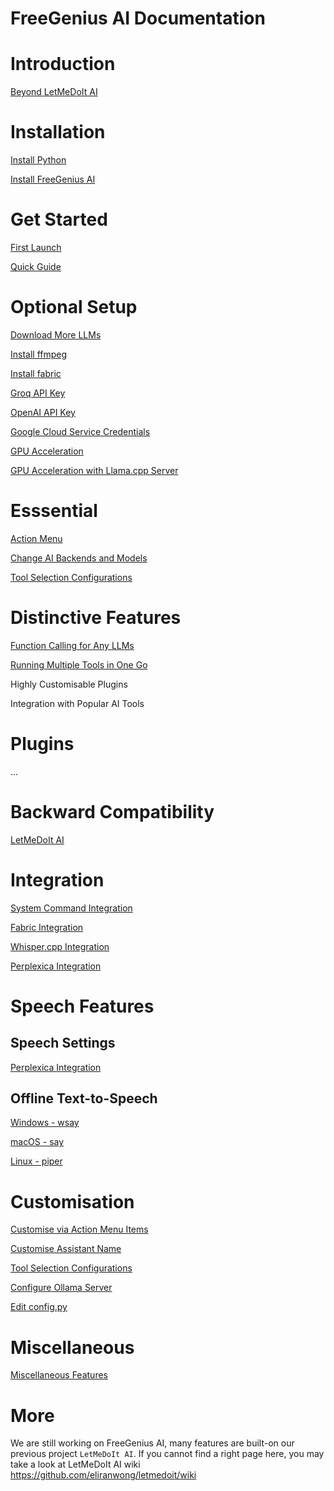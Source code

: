 # FreeGenius AI Documentation

# Introduction

[Beyond LetMeDoIt AI](https://github.com/eliranwong/freegenius/blob/main/package/freegenius/docs/LetMeDoIt%20Mode.md)

# Installation

[Install Python](https://github.com/eliranwong/freegenius/blob/main/package/freegenius/docs/Install%20Python.md)

[Install FreeGenius AI](https://github.com/eliranwong/freegenius/blob/main/package/freegenius/docs/Install%20FreeGenius.md)

# Get Started

[First Launch](https://github.com/eliranwong/freegenius/blob/main/package/freegenius/docs/First%20launch.md)

[Quick Guide](https://github.com/eliranwong/freegenius/blob/main/package/freegenius/docs/Quick%20Guide.md)

# Optional Setup

[Download More LLMs](https://github.com/eliranwong/freegenius/blob/main/package/freegenius/docs/Download%20LLM%20in%20GGUF%20Format.md)

[Install ffmpeg](https://github.com/eliranwong/freegenius/blob/main/package/freegenius/docs/Install%20ffmpeg.md)

[Install fabric](https://github.com/danielmiessler/fabric?tab=readme-ov-file#Installation)

[Groq API Key](https://github.com/eliranwong/freegenius/blob/main/package/freegenius/docs/Groq%20API%20Setup.md)

[OpenAI API Key](https://github.com/eliranwong/freegenius/blob/main/package/freegenius/docs/OpenAI%20API%20Setup.md)

[Google Cloud Service Credentials](https://github.com/eliranwong/freegenius/blob/main/package/freegenius/docs/Google%20Cloud%20Service%20Credential%20Setup.md)

[GPU Acceleration](https://github.com/eliranwong/freegenius/blob/main/package/freegenius/docs/GPU%20Acceleration.md)

[GPU Acceleration with Llama.cpp Server](https://github.com/eliranwong/freegenius/blob/main/package/freegenius/docs/GPU%20Acceleration%20with%20Llama_cpp%20server.md)

# Esssential

[Action Menu](https://github.com/eliranwong/freegenius/blob/main/package/freegenius/docs/Action%20Menu.md)

[Change AI Backends and Models](https://github.com/eliranwong/freegenius/blob/main/package/freegenius/docs/Change%20AI%20Backends%20and%20Models.md)

[Tool Selection Configurations](https://github.com/eliranwong/freegenius/blob/main/package/freegenius/docs/Tool%20Selection%20Configurations.md)

# Distinctive Features

[Function Calling for Any LLMs](https://github.com/eliranwong/freegenius/blob/main/package/freegenius/docs/Function%20Call%20Approach%20with%20Any%20LLMs.md)

[Running Multiple Tools in One Go](https://github.com/eliranwong/freegenius/blob/main/package/freegenius/docs/Running%20Multiple%20Tools%20in%20One%20Go.md)

Highly Customisable Plugins

Integration with Popular AI Tools

# Plugins

...

# Backward Compatibility

[LetMeDoIt AI](https://github.com/eliranwong/freegenius/blob/main/package/freegenius/docs/LetMeDoIt%20Mode.md)

# Integration

[System Command Integration](https://github.com/eliranwong/freegenius/blob/main/package/freegenius/docs/System%20Command%20Integration.md)

[Fabric Integration](https://github.com/eliranwong/freegenius/blob/main/package/freegenius/docs/Fabric%20Integration.md)

[Whisper.cpp Integration](https://github.com/eliranwong/freegenius/blob/main/package/freegenius/docs/Whisper_cpp%20Integration)

[Perplexica Integration](https://github.com/eliranwong/freegenius/blob/main/package/freegenius/docs/Perplexica%20Integration.md)

# Speech Features

## Speech Settings

[Perplexica Integration](https://github.com/eliranwong/freegenius/blob/main/package/freegenius/docs/Speech%20Settings.md)

## Offline Text-to-Speech

[Windows - wsay](https://github.com/eliranwong/freegenius/blob/main/package/freegenius/docs/Offline%20TTS%20-%20Windows.md)

[macOS - say](https://github.com/eliranwong/freegenius/blob/main/package/freegenius/docs/Offline%20TTS%20-%20macOS.md)

[Linux - piper](https://github.com/eliranwong/freegenius/blob/main/package/freegenius/docs/Offline%20TTS%20-%20Linux.md)

# Customisation

[Customise via Action Menu Items](https://github.com/eliranwong/freegenius/blob/main/package/freegenius/docs/Action%20Menu.md)

[Customise Assistant Name](https://github.com/eliranwong/freegenius/blob/main/package/freegenius/docs/Customise%20Assistant%20Name.md)

[Tool Selection Configurations](https://github.com/eliranwong/freegenius/blob/main/package/freegenius/docs/Tool%20Selection%20Configurations.md)

[Configure Ollama Server](https://github.com/eliranwong/freegenius/blob/main/package/freegenius/docs/Configure%20Ollama%20Server.md)

[Edit config.py](https://github.com/eliranwong/freegenius/blob/main/package/freegenius/docs/Edit%20Config%20Manually.md)

# Miscellaneous

[Miscellaneous Features](https://github.com/eliranwong/freegenius/blob/main/package/freegenius/docs/Miscellaneous.md)

# More

We are still working on FreeGenius AI, many features are built-on our previous project `LetMeDoIt AI`.  If you cannot find a right page here, you may take a look at LetMeDoIt AI wiki https://github.com/eliranwong/letmedoit/wiki 
